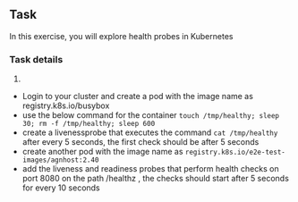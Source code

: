 ## Task 

In this exercise, you will explore health probes in Kubernetes


### Task details
1.
- Login to your cluster and create a pod with the image name as registry.k8s.io/busybox
- use the below command for the container
  `touch /tmp/healthy; sleep 30; rm -f /tmp/healthy; sleep 600`
- create a livenessprobe that executes the command `cat /tmp/healthy` after every 5 seconds, the first check should be after 5 seconds
- create another pod with the image name as `registry.k8s.io/e2e-test-images/agnhost:2.40`
- add the liveness and readiness probes that perform health checks on port 8080 on the path /healthz , the checks should start after 5 seconds for every 10 seconds

